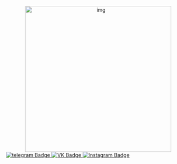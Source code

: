 <head>
  <style>
   .round {
    border-radius: 100px;
    box-shadow: 0 0 0 3px green, 0 0 13px #333;
   }
  </style>
</head>

<div align="center">  <img src="https://media.giphy.com/media/pWhWtKdqwOAco/giphy.gif" width='400' alt="img" border-radius="100"/>
</div>

<div id="badges">
  <a href="https://t.me/mitsufiro">
    <img src="https://img.shields.io/badge/telegram-blue?logo=telegram&logoColor=white?style=flat&" alt="telegram Badge"/>
  </a>
  <a href="https://vk.com/ashen_sight">
    <img src="https://img.shields.io/badge/VK-black?logo=VK&logoColor=white?style=flat&" alt="VK Badge"/>
  </a>
  <a href="instagram.com/ashen_sight">
    <img src="https://img.shields.io/badge/Instagram-black?logo=Instagram&logoColor=white?style=flat&" alt="Instagram Badge"/>
  </a>
</div>
